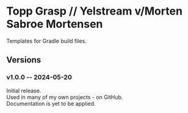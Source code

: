 # Topp Grasp // Yelstream v/Morten Sabroe Mortensen
Templates for Gradle build files.

## Versions
### v1.0.0 -- 2024-05-20
Initial release.\
Used in many of my own projects - on GitHub.\
Documentation is yet to be applied.

